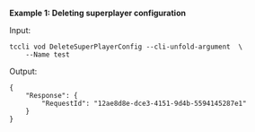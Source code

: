 **Example 1: Deleting superplayer configuration**



Input: 

```
tccli vod DeleteSuperPlayerConfig --cli-unfold-argument  \
    --Name test
```

Output: 
```
{
    "Response": {
        "RequestId": "12ae8d8e-dce3-4151-9d4b-5594145287e1"
    }
}
```


